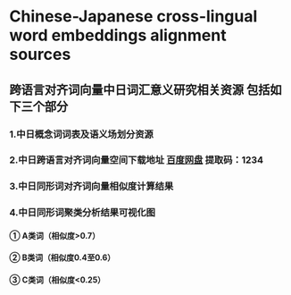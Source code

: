 # Chinese-Japanese cross-lingual word embeddings alignment sources 
## 跨语言对齐词向量中日词汇意义研究相关资源 包括如下三个部分  
### 1.中日概念词词表及语义场划分资源  
### 2.中日跨语言对齐词向量空间下载地址 [百度网盘](https://pan.baidu.com/s/1trRkkTFalw70jIo0mDO0NQ) 提取码：1234  
### 3.中日同形词对齐词向量相似度计算结果  
### 4.中日同形词聚类分析结果可视化图  
#### ① A类词（相似度>0.7）  
#### ② B类词（相似度0.4至0.6）  
#### ③ C类词（相似度<0.25）  
